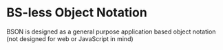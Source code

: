 # BS-less Object Notation

BSON is designed as a general purpose application based object notation (not designed for web or JavaScript in mind)

